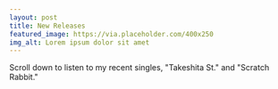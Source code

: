 ```yaml
---
layout: post
title: New Releases
featured_image: https://via.placeholder.com/400x250
img_alt: Lorem ipsum dolor sit amet
---
```


Scroll down to listen to my recent singles, "Takeshita St." and "Scratch Rabbit."